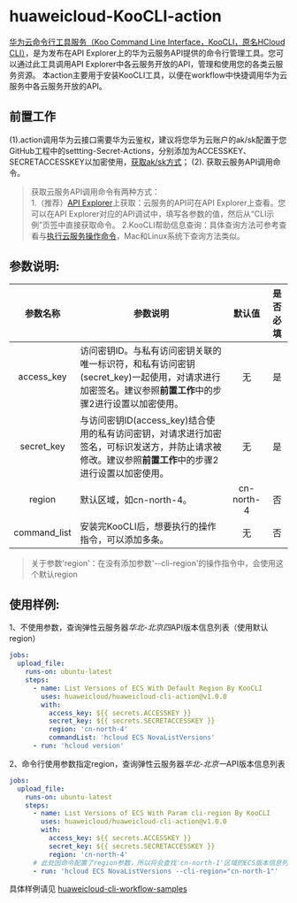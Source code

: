 # huaweicloud-KooCLI-action
[华为云命令行工具服务（Koo Command Line Interface，KooCLI，原名HCloud CLI）](https://support.huaweicloud.com/productdesc-hcli/hcli_01.html)，是为发布在API Explorer上的华为云服务API提供的命令行管理工具。您可以通过此工具调用API Explorer中各云服务开放的API，管理和使用您的各类云服务资源。
本action主要用于安装KooCLI工具，以便在workflow中快捷调用华为云服务中各云服务开放的API。

## **前置工作**
(1).action调用华为云接口需要华为云鉴权，建议将您华为云账户的ak/sk配置于您GitHub工程中的settting-Secret-Actions，分别添加为ACCESSKEY、SECRETACCESSKEY以加密使用，[获取ak/sk方式](https://support.huaweicloud.com/api-obs/obs_04_0116.html)；
(2). 获取云服务API调用命令。
> 获取云服务API调用命令有两种方式：  
1.（推荐）[API Explorer](https://apiexplorer.developer.huaweicloud.com/apiexplorer/overview)上获取：云服务的API可在API Explorer上查看。您可以在API Explorer对应的API调试中，填写各参数的值，然后从“CLI示例”页签中直接获取命令。
2.KooCLI帮助信息查询：具体查询方法可参考查看与[执行云服务操作命令](https://support.huaweicloud.com/qs-hcli/hcli_02_005.html)，Mac和Linux系统下查询方法类似。

## **参数说明:**
|  参数名称  |  参数说明  |  默认值  |  是否必填  |
|  :----:  |  ----  |  :----: |  :----:  |
| access_key  | 访问密钥ID。与私有访问密钥关联的唯一标识符，和私有访问密钥(secret_key)一起使用，对请求进行加密签名。建议参照**前置工作**中的步骤2进行设置以加密使用。 |  无  |  是  |
| secret_key  | 与访问密钥ID(access_key)结合使用的私有访问密钥，对请求进行加密签名，可标识发送方，并防止请求被修改。建议参照**前置工作**中的步骤2进行设置以加密使用。 |  无  |  是  |
| region  | 默认区域，如cn-north-4。 |  cn-north-4  |  否  |
| command_list | 安装完KooCLI后，想要执行的操作指令，可以添加多条。 | 无 | 否 |
> 关于参数'region'：在没有添加参数'--cli-region'的操作指令中，会使用这个默认region

## **使用样例:**
1、不使用参数，查询弹性云服务器*华北-北京四*API版本信息列表（使用默认region）
```yaml
jobs:
  upload_file:
    runs-on: ubuntu-latest
    steps:
      - name: List Versions of ECS With Default Region By KooCLI 
        uses: huaweicloud/huaweicloud-cli-action@v1.0.0
        with:
          access_key: ${{ secrets.ACCESSKEY }}
          secret_key: ${{ secrets.SECRETACCESSKEY }}
          region: 'cn-north-4'
          commandList: 'hcloud ECS NovaListVersions'
      - run: 'hcloud version'
```
2、命令行使用参数指定region，查询弹性云服务器*华北-北京一*API版本信息列表
```yaml
jobs:
  upload_file:
    runs-on: ubuntu-latest
    steps:
      - name: List Versions of ECS With Param cli-region By KooCLI
        uses: huaweicloud/huaweicloud-cli-action@v1.0.0
        with:
          access_key: ${{ secrets.ACCESSKEY }}
          secret_key: ${{ secrets.SECRETACCESSKEY }}
          region: 'cn-north-4'
      # 此处因命令配置了region参数，所以将会查找'cn-north-1'区域的ECS版本信息列表，若未配置则使用action配置时的默认区域'cn-north-4'
      - run: 'hcloud ECS NovaListVersions --cli-region="cn-north-1"'
```

具体样例请见 [huaweicloud-cli-workflow-samples](https://github.com/huaweicloud/huaweicloud-cli-workflow-samples)